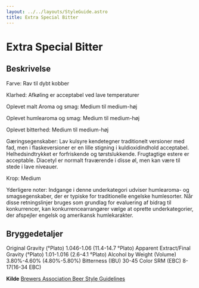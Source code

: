 ```yaml
---
layout: ../../layouts/StyleGuide.astro
title: Extra Special Bitter
---
```

# Extra Special Bitter


## Beskrivelse
Farve: Rav til dybt kobber

Klarhed: Afkøling er acceptabel ved lave temperaturer

Oplevet malt Aroma og smag: Medium til medium-høj

Oplevet humlearoma og smag: Medium til medium-høj

Oplevet bitterhed: Medium til medium-høj

 Gæringsegenskaber: Lav kulsyre kendetegner traditionelt versioner med fad, men i flaskeversioner er en lille stigning i kuldioxidindhold acceptabel. Helhedsindtrykket er forfriskende og tørstslukkende. Frugtagtige estere er acceptable. Diacetyl er normalt fraværende i disse øl, men kan være til stede i lave niveauer.

Krop: Medium

Yderligere noter: Indgange i denne underkategori udviser humlearoma- og smagsegenskaber, der er typiske for traditionelle engelske humlesorter.						Når disse retningslinjer bruges som grundlag for evaluering af bidrag til konkurrencer, kan konkurrencearrangører vælge at oprette underkategorier, der afspejler engelsk og amerikansk humlekarakter.




## Bryggedetaljer
Original Gravity (°Plato) 1.046-1.06 (11.4-14.7 °Plato)
Apparent Extract/Final Gravity (°Plato) 1.01-1.016 (2.6-4.1 °Plato)
Alcohol by Weight (Volume) 3.80%-4.60% (4.80%-5.80%)
Bitterness (IBU) 30-45
Color SRM (EBC) 8-17(16-34 EBC)					



**Kilde**
[Brewers Association Beer Style Guidelines](https://www.brewersassociation.org/)
